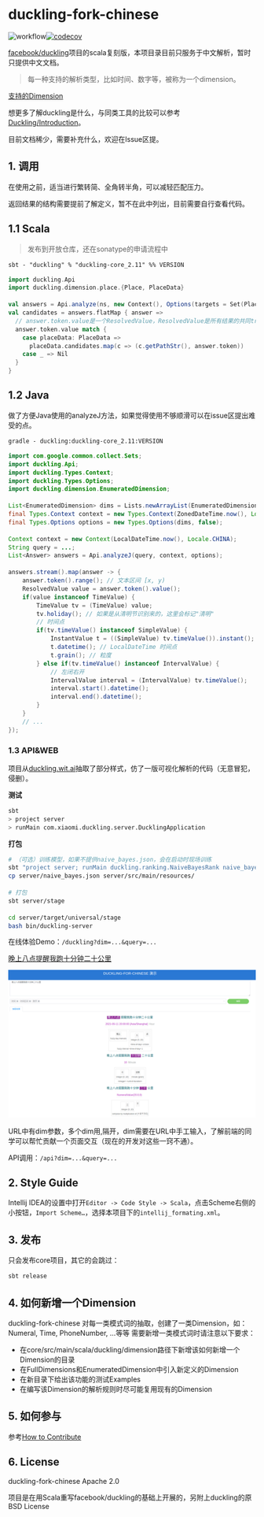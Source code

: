 # duckling-fork-chinese
![workflow](https://github.com/XiaoMi/MiNLP/actions/workflows/duckling.yml/badge.svg)[![codecov](https://codecov.io/gh/du00cs/MiNLP/branch/main/graph/badge.svg?token=5CFWSYJHG7)](https://codecov.io/gh/du00cs/MiNLP)

[facebook/duckling](https://github.com/facebook/duckling)项目的scala复刻版，本项目录目前只服务于中文解析，暂时只提供中文文档。

> 每一种支持的解析类型，比如时间、数字等，被称为一个dimension。

[支持的Dimension](./doc/支持的Dimension.md)

想更多了解duckling是什么，与同类工具的比较可以参考[Duckling/Introduction](https://duckling.wit.ai/#introduction)。

目前文档稀少，需要补充什么，欢迎在Issue区提。

## 1. 调用

在使用之前，适当进行繁转简、全角转半角，可以减轻匹配压力。

返回结果的结构需要提前了解定义，暂不在此中列出，目前需要自行查看代码。

## 1.1 Scala

> 发布到开放仓库，还在sonatype的申请流程中

```
sbt - "duckling" % "duckling-core_2.11" %% VERSION
```

```scala
import duckling.Api
import duckling.dimension.place.{Place, PlaceData}

val answers = Api.analyze(ns, new Context(), Options(targets = Set(Place)))
val candidates = answers.flatMap { answer =>
  // answer.token.value是一个ResolvedValue，ResolvedValue是所有结果的共同trait，需要强转/匹配至实现
  answer.token.value match {
    case placeData: PlaceData =>
      placeData.candidates.map(c => (c.getPathStr(), answer.token))
    case _ => Nil
  }
}
```

## 1.2 Java

做了方便Java使用的analyzeJ方法，如果觉得使用不够顺滑可以在issue区提出难受的点。

```
gradle - duckling:duckling-core_2.11:VERSION
```

```java
import com.google.common.collect.Sets;
import duckling.Api;
import duckling.Types.Context;
import duckling.Types.Options;
import duckling.dimension.EnumeratedDimension;

List<EnumeratedDimension> dims = Lists.newArrayList(EnumeratedDimension.Time, EnumeratedDimension.Duration);
final Types.Context context = new Types.Context(ZonedDateTime.now(), Locale.CHINA);
final Types.Options options = new Types.Options(dims, false);

Context context = new Context(LocalDateTime.now(), Locale.CHINA);
String query = ...;
List<Answer> answers = Api.analyzeJ(query, context, options);

answers.stream().map(answer -> {
    answer.token().range(); // 文本区间 [x, y)
    ResolvedValue value = answer.token().value();
    if(value instanceof TimeValue) {
        TimeValue tv = (TimeValue) value;
        tv.holiday(); // 如果是从清明节识别来的，这里会标记"清明"
        // 时间点
        if(tv.timeValue() instanceof SimpleValue) {
            InstantValue t = ((SimpleValue) tv.timeValue()).instant();
            t.datetime(); // LocalDateTime 时间点
            t.grain(); // 粒度
        } else if(tv.timeValue() instanceof IntervalValue) {
            // 左闭右开
            IntervalValue interval = (IntervalValue) tv.timeValue();
            interval.start().datetime();
            interval.end().datetime();
        }
    }
    // ...
});
```

### 1.3 API&WEB

项目从[duckling.wit.ai](https://duckling.wit.ai/)抽取了部分样式，仿了一版可视化解析的代码（无意冒犯，侵删）。

**测试**

```bash
sbt
> project server
> runMain com.xiaomi.duckling.server.DucklingApplication
```

**打包**

```bash
# （可选）训练模型，如果不提供naive_bayes.json，会在启动时现场训练
sbt "project server; runMain duckling.ranking.NaiveBayesRank naive_bayes.json"
cp server/naive_bayes.json server/src/main/resources/

# 打包
sbt server/stage

cd server/target/universal/stage
bash bin/duckling-server
```



在线体验Demo：`/duckling?dim=...&query=...`

[晚上八点提醒我跑十分钟二十公里](https://duckling-preview.ai.xiaomi.com/)

![示例Query](./doc/web_query.png)


URL中有dim参数，多个dim用,隔开，dim需要在URL中手工输入，了解前端的同学可以帮忙贡献一个页面交互（现在的开发对这些一窍不通）。

API调用：`/api?dim=...&query=...` 

## 2. Style Guide

Intellij IDEA的设置中打开`Editor -> Code Style -> Scala`，点击Scheme右侧的小按钮，`Import Scheme…`，选择本项目下的`intellij_formating.xml`。

## 3. 发布

只会发布core项目，其它的会跳过：

```scala
sbt release
```

## 4. 如何新增一个Dimension

duckling-fork-chinese 对每一类模式词的抽取，创建了一类Dimension，如：Numeral, Time, PhoneNumber, ...等等
需要新增一类模式词时请注意以下要求：

- 在core/src/main/scala/duckling/dimension路径下新增该如何新增一个Dimension的目录
- 在FullDimensions和EnumeratedDimension中引入新定义的Dimension
- 在新目录下给出该功能的测试Examples
- 在编写该Dimension的解析规则时尽可能复用现有的Dimension

## 5. 如何参与

参考[How to Contribute](./doc/CONTRIBUTING.md)

## 6. License

duckling-fork-chinese Apache 2.0

项目是在用Scala重写facebook/duckling的基础上开展的，另附上duckling的原BSD License
